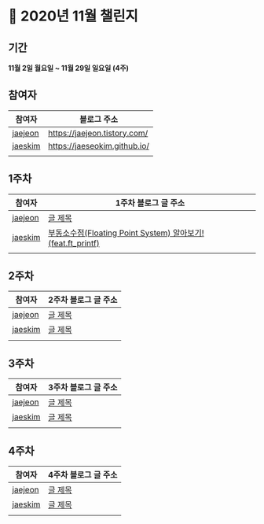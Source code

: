 # :runner: 2020년 11월 챌린지 
## 기간
**11월 2일 월요일 ~ 11월 29일 일요일 (4주)**
## 참여자

| 참여자                                  | 블로그 주소                  |
| --------------------------------------- | ---------------------------- |
| [jaejeon](https://github.com/jayten42)  | https://jaejeon.tistory.com/ |
| [jaeskim](https://github.com/JaeSeoKim) | https://jaeseokim.github.io/ |
|                                         |                              |

## 1주차
| 참여자                                  | 1주차 블로그 글 주소                                         |
| --------------------------------------- | ------------------------------------------------------------ |
| [jaejeon](https://github.com/jayten42)  | [글 제목]()                                                  |
| [jaeskim](https://github.com/JaeSeoKim) | [부동소수점(Floating Point System) 알아보기!(feat.ft_printf)](https://jaeseokim.github.io/Etc/%EB%B6%80%EB%8F%99%EC%86%8C%EC%88%98%EC%A0%90(Floating_Point_System)_%EC%95%8C%EC%95%84%EB%B3%B4%EA%B8%B0!(feat.ft_printf)/) |
|                                         |                                                              |
## 2주차
| 참여자                                  | 2주차 블로그 글 주소 |
| --------------------------------------- | -------------------- |
| [jaejeon](https://github.com/jayten42)  | [글 제목]()          |
| [jaeskim](https://github.com/JaeSeoKim) | [글 제목]()          |
|                                         |                      |
## 3주차
| 참여자                                  | 3주차 블로그 글 주소 |
| --------------------------------------- | -------------------- |
| [jaejeon](https://github.com/jayten42)  | [글 제목]()          |
| [jaeskim](https://github.com/JaeSeoKim) | [글 제목]()          |
|                                         |                      |
## 4주차
| 참여자                                  | 4주차 블로그 글 주소 |
| --------------------------------------- | -------------------- |
| [jaejeon](https://github.com/jayten42)  | [글 제목]()          |
| [jaeskim](https://github.com/JaeSeoKim) | [글 제목]()          |
|                                         |                      |
